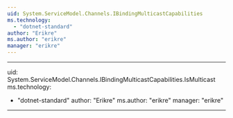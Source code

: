```yaml
---
uid: System.ServiceModel.Channels.IBindingMulticastCapabilities
ms.technology: 
  - "dotnet-standard"
author: "Erikre"
ms.author: "erikre"
manager: "erikre"
---
```


---
uid: System.ServiceModel.Channels.IBindingMulticastCapabilities.IsMulticast
ms.technology: 
  - "dotnet-standard"
author: "Erikre"
ms.author: "erikre"
manager: "erikre"
---
